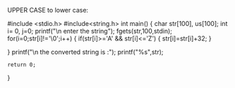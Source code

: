 UPPER CASE to lower case:

#include <stdio.h>
#include<string.h>
int main()
{
   char str[100], us[100];
   int i= 0, j=0;
   printf("\n enter the string");
   fgets(str,100,stdin);
   for(i=0;str[i]!='\0';i++)
   {
       if(str[i]>='A' && str[i]<='Z')
       {
           str[i]=str[i]+32;
           }
   
      
   }
   printf("\n the converted string is :");
   printf("%s",str);
   
   
    return 0;
}
